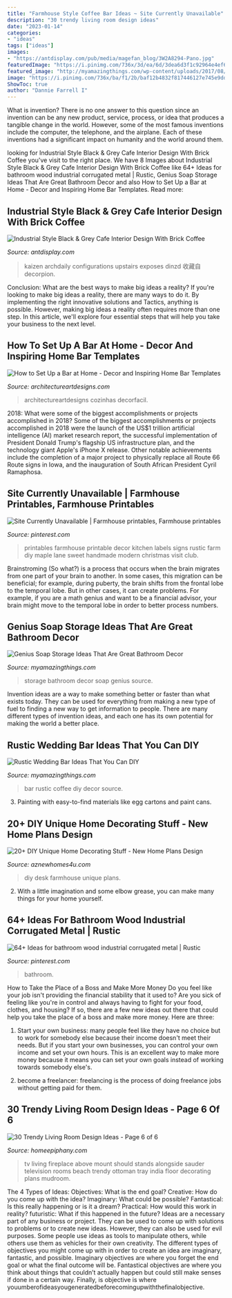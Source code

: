 ```yaml
---
title: "Farmhouse Style Coffee Bar Ideas ~ Site Currently Unavailable"
description: "30 trendy living room design ideas"
date: "2023-01-14"
categories:
- "ideas"
tags: ["ideas"]
images:
- "https://antdisplay.com/pub/media/magefan_blog/3W2A8294-Pano.jpg"
featuredImage: "https://i.pinimg.com/736x/3d/ea/6d/3dea6d3f1c92964e4ef64f35584a6874.jpg"
featured_image: "http://myamazingthings.com/wp-content/uploads/2017/08/soap-storage-ideas-2.jpg"
image: "https://i.pinimg.com/736x/ba/f1/2b/baf12b4832f817446127e745e9dd772e.jpg"
ShowToc: true
author: "Dannie Farrell I"
---
```



What is invention?
There is no one answer to this question since an invention can be any new product, service, process, or idea that produces a tangible change in the world. However, some of the most famous inventions include the computer, the telephone, and the airplane. Each of these inventions had a significant impact on humanity and the world around them.

	

		
looking for Industrial Style Black &amp; Grey Cafe Interior Design With Brick Coffee you've visit to the right place. We have 8 Images about Industrial Style Black &amp; Grey Cafe Interior Design With Brick Coffee like 64+ Ideas for bathroom wood industrial corrugated metal | Rustic, Genius Soap Storage Ideas That Are Great Bathroom Decor and also How to Set Up a Bar at Home - Decor and Inspiring Home Bar Templates. Read more:
		
    
## Industrial Style Black &amp; Grey Cafe Interior Design With Brick Coffee

<img loading=lazy src="https://antdisplay.com/pub/media/magefan_blog/3W2A8294-Pano.jpg" onerror="this.onerror=null;this.src='https://tse1.mm.bing.net/th?id=OIP.OEL9z4oIHWC5Q5NBiGg6KAHaF7&amp;pid=15.1';" alt="Industrial Style Black &amp; Grey Cafe Interior Design With Brick Coffee">

_Source: antdisplay.com_

>kaizen archdaily configurations upstairs exposes dinzd 收藏自 decorpion. 

	

Conclusion: What are the best ways to make big ideas a reality?
If you're looking to make big ideas a reality, there are many ways to do it. By implementing the right innovative solutions and Tactics, anything is possible. However, making big ideas a reality often requires more than one step. In this article, we'll explore four essential steps that will help you take your business to the next level.

    
## How To Set Up A Bar At Home - Decor And Inspiring Home Bar Templates

<img loading=lazy src="http://www.architectureartdesigns.com/wp-content/uploads/2019/09/home-bar-7.jpg" onerror="this.onerror=null;this.src='https://tse1.mm.bing.net/th?id=OIP.PuPyeEbu-Xd-_F5d2bpa9wHaMJ&amp;pid=15.1';" alt="How to Set Up a Bar at Home - Decor and Inspiring Home Bar Templates">

_Source: architectureartdesigns.com_

>architectureartdesigns cozinhas decorfacil. 

	

2018: What were some of the biggest accomplishments or projects accomplished in 2018?
Some of the biggest accomplishments or projects accomplished in 2018 were the launch of the US$1 trillion artificial intelligence (AI) market research report, the successful implementation of President Donald Trump's flagship US infrastructure plan, and the technology giant Apple's iPhone X release. Other notable achievements include the completion of a major project to physically replace all Route 66 Route signs in Iowa, and the inauguration of South African President Cyril Ramaphosa.

    
## Site Currently Unavailable | Farmhouse Printables, Farmhouse Printables

<img loading=lazy src="https://i.pinimg.com/736x/ba/f1/2b/baf12b4832f817446127e745e9dd772e.jpg" onerror="this.onerror=null;this.src='https://tse1.mm.bing.net/th?id=OIP.xdATt_DjkJ86fRm2QoYDDQHaLF&amp;pid=15.1';" alt="Site Currently Unavailable | Farmhouse printables, Farmhouse printables">

_Source: pinterest.com_

>printables farmhouse printable decor kitchen labels signs rustic farm diy maple lane sweet handmade modern christmas visit club. 

	

Brainstroming (So what?) is a process that occurs when the brain migrates from one part of your brain to another. In some cases, this migration can be beneficial; for example, during puberty, the brain shifts from the frontal lobe to the temporal lobe. But in other cases, it can create problems. For example, if you are a math genius and want to be a financial advisor, your brain might move to the temporal lobe in order to better process numbers.

    
## Genius Soap Storage Ideas That Are Great Bathroom Decor

<img loading=lazy src="http://myamazingthings.com/wp-content/uploads/2017/08/soap-storage-ideas-2.jpg" onerror="this.onerror=null;this.src='https://tse2.mm.bing.net/th?id=OIP.RDDyhPPz6T8RcvH3QWLNuAHaLG&amp;pid=15.1';" alt="Genius Soap Storage Ideas That Are Great Bathroom Decor">

_Source: myamazingthings.com_

>storage bathroom decor soap genius source. 

	

Invention ideas are a way to make something better or faster than what exists today. They can be used for everything from making a new type of fuel to finding a new way to get information to people. There are many different types of invention ideas, and each one has its own potential for making the world a better place.

    
## Rustic Wedding Bar Ideas That You Can DIY

<img loading=lazy src="http://myamazingthings.com/wp-content/uploads/2018/06/rustic-wedding-bar-2-.jpg" onerror="this.onerror=null;this.src='https://tse2.mm.bing.net/th?id=OIP.TGkoL1HUz4vudCl1no43UAHaLF&amp;pid=15.1';" alt="Rustic Wedding Bar Ideas That You Can DIY">

_Source: myamazingthings.com_

>bar rustic coffee diy decor source. 

	

3. Painting with easy-to-find materials like egg cartons and paint cans.

    
## 20+ DIY Unique Home Decorating Stuff - New Home Plans Design

<img loading=lazy src="http://www.aznewhomes4u.com/wp-content/uploads/2017/04/DIY-Farmhouse-Desk-Design-Ideas.jpg" onerror="this.onerror=null;this.src='https://tse3.mm.bing.net/th?id=OIP.ad9lffAxgFNQucxmDCgs4gHaJ3&amp;pid=15.1';" alt="20+ DIY Unique Home Decorating Stuff - New Home Plans Design">

_Source: aznewhomes4u.com_

>diy desk farmhouse unique plans. 

	

2. With a little imagination and some elbow grease, you can make many things for your home yourself.

    
## 64+ Ideas For Bathroom Wood Industrial Corrugated Metal | Rustic

<img loading=lazy src="https://i.pinimg.com/736x/3d/ea/6d/3dea6d3f1c92964e4ef64f35584a6874.jpg" onerror="this.onerror=null;this.src='https://tse2.mm.bing.net/th?id=OIP.ZiLTX-SEpmTJgZK9smfQegAAAA&amp;pid=15.1';" alt="64+ Ideas for bathroom wood industrial corrugated metal | Rustic">

_Source: pinterest.com_

>bathroom. 

	

How to Take the Place of a Boss and Make More Money
Do you feel like your job isn't providing the financial stability that it used to? Are you sick of feeling like you're in control and always having to fight for your food, clothes, and housing? If so, there are a few new ideas out there that could help you take the place of a boss and make more money. Here are three:
1. Start your own business: many people feel like they have no choice but to work for somebody else because their income doesn't meet their needs. But if you start your own businesses, you can control your own income and set your own hours. This is an excellent way to make more money because it means you can set your own goals instead of working towards somebody else's.

2. become a freelancer: freelancing is the process of doing freelance jobs without getting paid for them.

    
## 30 Trendy Living Room Design Ideas - Page 6 Of 6

<img loading=lazy src="http://www.homeepiphany.com/wp-content/uploads/2017/12/living-rooms_335.jpg" onerror="this.onerror=null;this.src='https://tse2.mm.bing.net/th?id=OIP.q5sFeGeDrCQGTKSghcuEQwHaLI&amp;pid=15.1';" alt="30 Trendy Living Room Design Ideas - Page 6 of 6">

_Source: homeepiphany.com_

>tv living fireplace above mount should stands alongside sauder television rooms beach trendy ottoman tray india floor decorating plans mudroom. 

	

The 4 Types of Ideas: Objectives: What is the end goal? Creative: How do you come up with the idea? Imaginary: What could be possible? Fantastical: Is this really happening or is it a dream? Practical: How would this work in reality? futuristic: What if this happened in the future?
Ideas are a necessary part of any business or project. They can be used to come up with solutions to problems or to create new ideas. However, they can also be used for evil purposes. Some people use ideas as tools to manipulate others, while others use them as vehicles for their own creativity. 
The different types of objectives you might come up with in order to create an idea are imaginary, fantastic, and possible. Imaginary objectives are where you forget the end goal or what the final outcome will be. Fantastical objectives are where you think about things that couldn’t actually happen but could still make senses if done in a certain way. Finally, is objective is where youumberofideasyougeneratedbeforecomingupwiththefinalobjective.

